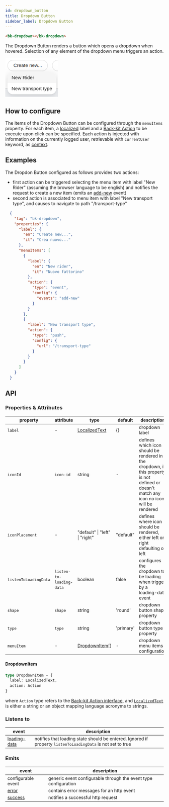 ```yaml
---
id: dropdown_button
title: Dropdown Button
sidebar_label: Dropdown Button
---
```

<!--
WARNING:
This file is automatically generated. Please edit the 'README' file of the corresponding component and run `yarn copy:docs`
-->

[img-bk-dropdown]: img/bk-dropdown.png
[localization]: ../40_core_concepts.md#localization-and-i18n
[actions]: ../50_actions.md#actions
[dynamic-actions]: ../50_actions.md#dynamic-configurations
[add-new]: ../70_events.md#add-new
[loading-data]: ../70_events.md#loading-data
[error]: ../70_events.md#error
[success]: ../70_events.md#success



```html
<bk-dropdown></bk-dropdown>
```

The Dropdown Button renders a button which opens a dropdown when hovered. Selection of any element of the dropdown menu triggers an action.

![dropdown][img-bk-dropdown]

## How to configure

The items of the Dropdown Button can be configured through the `menuItems` property. For each item, a [localized][localization] label and a [Back-kit Action][actions] to be execute upon click can be specified.
Each action is injected with information on the currently logged user, retrievable with `currentUser` keyword, as [context][dynamic-actions].

## Examples

The Dropdon Button configured as follows provides two actions:

- first action can be triggered selecting the menu item with label "New Rider" (assuming the browser language to be english) and notifies the request to create a new item (emits an [add-new][add-new] event)
- second action is associated to menu item with label "New transport type", and causes to navigate to path "/transport-type"

```json
  {
    "tag": "bk-dropdown",
    "properties": {
      "label": {
        "en": "Create new...",
        "it": "Crea nuovo..."
      },
      "menuItems": [
        {
          "label": {
            "en": "New rider",
            "it": "Nuovo fattorino"
          },
          "action": {
            "type": "event",
            "config": {
              "events": "add-new"
            }
          }
        },
        {
          "label": "New transport type",
          "action": {
            "type": "push",
            "config": {
              "url": "/transport-type"
            }
          }
        }
      ]
    }
  }
```

## API

### Properties & Attributes

| property | attribute | type | default | description |
|----------|-----------|------|---------|-------------|
|`label`| - |[LocalizedText][localization]|{}|dropdown label |
|`iconId`|`icon-id`|string| - |defines which icon should be rendered in the dropdown, if this property is not defined or doesn't match any icon no icon will be rendered |
|`iconPlacement`| - |"default" \| "left" \| "right"|"default"|defines where icon should be rendered, either left or right defaulting on left |
|`listenToLoadingData`|`listen-to-loading-data`|boolean|false|configures the dropdown to be loading when trigger by a loading-data event |
|`shape`|`shape`|string|'round'|dropdown button shape property |
|`type`|`type`|string|'primary'|dropdown button type property |
|`menuItem`|-|[DropdownItem](#dropdownitem)[]|-|dropdown menu items configuration |


#### DropdownItem

```typescript
type DropdownItem = {
  label: LocalizedText,
  action: Action
}
```
where `Action` type refers to the [Back-kit Action interface][actions], and [`LocalizedText`][localization] is either a string or an object mapping language acronyms to strings.

### Listens to

| event | description |
|-------|-------------|
|[loading-data][loading-data]|notifies that loading state should be entered. Ignored if property `listenToLoadingData` is not set to true|

### Emits

| event | description |
|-------|-------------|
|configurable event|generic event configurable through the event type configuration|
|[error][error]|contains error messages for an http event|
|[success][success]|notifies a successful http request|
